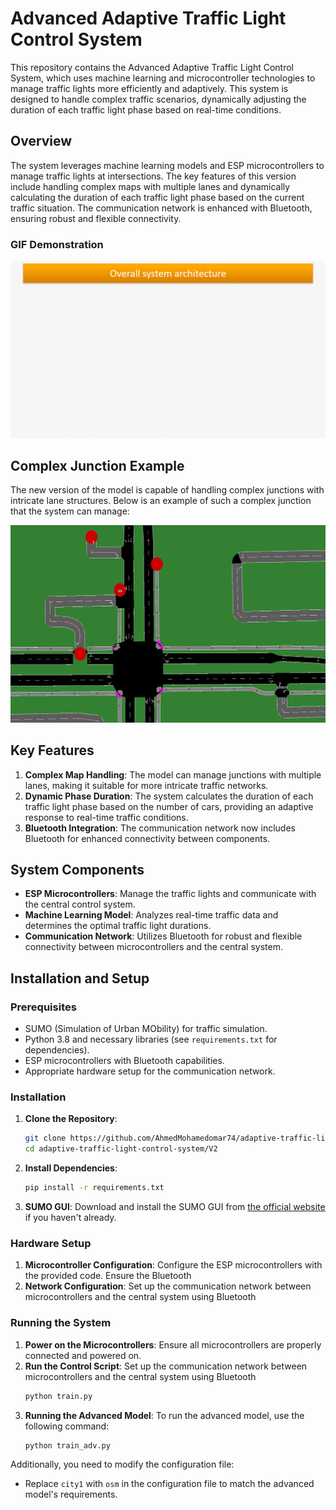 # Advanced Adaptive Traffic Light Control System

This repository contains the Advanced Adaptive Traffic Light Control System, which uses machine learning and microcontroller technologies to manage traffic lights more efficiently and adaptively. This system is designed to handle complex traffic scenarios, dynamically adjusting the duration of each traffic light phase based on real-time conditions.

## Overview

The system leverages machine learning models and ESP microcontrollers to manage traffic lights at intersections. The key features of this version include handling complex maps with multiple lanes and dynamically calculating the duration of each traffic light phase based on the current traffic situation. The communication network is enhanced with Bluetooth, ensuring robust and flexible connectivity.

### GIF Demonstration

![System Integration](Documentation/Smart_Traffic_light_&_congestion_control_based.gif)

## Complex Junction Example

The new version of the model is capable of handling complex junctions with intricate lane structures. Below is an example of such a complex junction that the system can manage:

![Complex Junction](Documentation/complex_junction_example.png)

## Key Features

1. **Complex Map Handling**: The model can manage junctions with multiple lanes, making it suitable for more intricate traffic networks.
2. **Dynamic Phase Duration**: The system calculates the duration of each traffic light phase based on the number of cars, providing an adaptive response to real-time traffic conditions.
3. **Bluetooth Integration**: The communication network now includes Bluetooth for enhanced connectivity between components.

## System Components

- **ESP Microcontrollers**: Manage the traffic lights and communicate with the central control system.
- **Machine Learning Model**: Analyzes real-time traffic data and determines the optimal traffic light durations.
- **Communication Network**: Utilizes Bluetooth for robust and flexible connectivity between microcontrollers and the central system.

## Installation and Setup

### Prerequisites

- SUMO (Simulation of Urban MObility) for traffic simulation.
- Python 3.8 and necessary libraries (see `requirements.txt` for dependencies).
- ESP microcontrollers with Bluetooth capabilities.
- Appropriate hardware setup for the communication network.

### Installation

1. **Clone the Repository**:
   ```bash
   git clone https://github.com/AhmedMohamedomar74/adaptive-traffic-light-control-system.git
   cd adaptive-traffic-light-control-system/V2
2. **Install Dependencies**:
   ```bash
   pip install -r requirements.txt

3. **SUMO GUI**:
   Download and install the SUMO GUI from [the official website](https://sumo.dlr.de/docs/Downloads.php) if you 
   haven't already.

### Hardware Setup
1. **Microcontroller Configuration**:
    Configure the ESP microcontrollers with the provided code. Ensure the Bluetooth
2. **Network Configuration**:
    Set up the communication network between microcontrollers and the central system using Bluetooth
### Running the System
1. **Power on the Microcontrollers**:
    Ensure all microcontrollers are properly connected and powered on.
2. **Run the Control Script**:
    Set up the communication network between microcontrollers and the central system using Bluetooth
    ```bash
    python train.py
3. **Running the Advanced Model**:
    To run the advanced model, use the following command:
    ```bash
    python train_adv.py
    
Additionally, you need to modify the configuration file:
- Replace `city1` with `osm` in the configuration file to match the advanced model's requirements.


